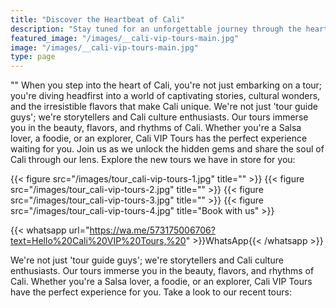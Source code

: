```yaml
---
title: "Discover the Heartbeat of Cali"
description: "Stay tuned for an unforgettable journey through the heart of Cali"
featured_image: "/images/__cali-vip-tours-main.jpg"
image: "/images/__cali-vip-tours-main.jpg"
type: page
---
```

""
When you step into the heart of Cali, you're not just embarking on a tour; you're diving headfirst into a world of captivating stories, cultural wonders, and the irresistible flavors that make Cali unique. We're not just 'tour guide guys'; we're storytellers and Cali culture enthusiasts. Our tours immerse you in the beauty, flavors, and rhythms of Cali. Whether you're a Salsa lover, a foodie, or an explorer, Cali VIP Tours has the perfect experience waiting for you. Join us as we unlock the hidden gems and share the soul of Cali through our lens. Explore the new tours we have in store for you:

{{< figure src="/images/tour_cali-vip-tours-1.jpg" title="" >}}
{{< figure src="/images/tour_cali-vip-tours-2.jpg" title="" >}}
{{< figure src="/images/tour_cali-vip-tours-3.jpg" title="" >}}
{{< figure src="/images/tour_cali-vip-tours-4.jpg" title="Book with us" >}}

{{< whatsapp url="https://wa.me/573175006706?text=Hello%20Cali%20VIP%20Tours,%20" >}}WhatsApp{{< /whatsapp >}}

We're not just 'tour guide guys'; we're storytellers and Cali culture enthusiasts. Our tours immerse you in the beauty, flavors, and rhythms of Cali. Whether you're a Salsa lover, a foodie, or an explorer, Cali VIP Tours have the perfect experience for you. Take a look to our recent tours: